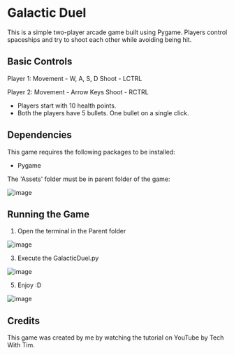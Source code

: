 # Galactic Duel

This is a simple two-player arcade game built using Pygame. Players control spaceships and try to shoot each other while avoiding being hit.

## Basic Controls

Player 1: Movement - W, A, S, D
          Shoot - LCTRL

Player 2: Movement - Arrow Keys
          Shoot - RCTRL
          
- Players start with 10 health points.
- Both the players have 5 bullets. One bullet on a single click.

## Dependencies

This game requires the following packages to be installed:

- Pygame

The 'Assets' folder must be in parent folder of the game:

![image](https://user-images.githubusercontent.com/58700950/232241109-76c1d9aa-b511-4928-8fc1-9210b313525a.png)

## Running the Game

1. Open the terminal in the Parent folder

![image](https://user-images.githubusercontent.com/58700950/232241486-03dd30ce-0069-4260-b3b7-1ceb01689366.png)

3. Execute the GalacticDuel.py

![image](https://user-images.githubusercontent.com/58700950/232241522-ef50facb-1d7c-4118-bb49-b61ef649b3fc.png)

5. Enjoy :D

![image](https://user-images.githubusercontent.com/58700950/232241554-1ea6a6ab-c4b6-4900-8bc3-56f555d21886.png)

## Credits

This game was created by me by watching the tutorial on YouTube by Tech With Tim.

